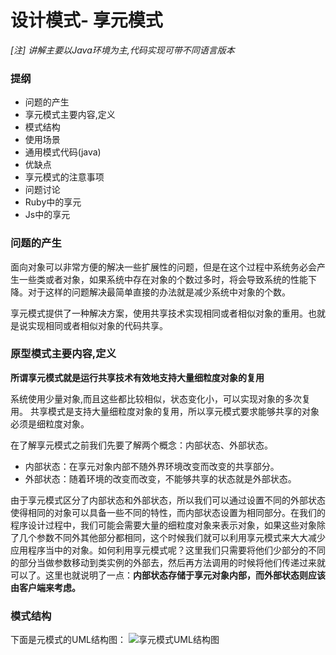 设计模式- 享元模式
===================================
_[注] 讲解主要以Java环境为主,代码实现可带不同语言版本_

### 提纲
* 问题的产生
* 享元模式主要内容,定义
* 模式结构
* 使用场景
* 通用模式代码(java)
* 优缺点
* 享元模式的注意事项
* 问题讨论
* Ruby中的享元
* Js中的享元

### 问题的产生

  面向对象可以非常方便的解决一些扩展性的问题，但是在这个过程中系统务必会产生一些类或者对象，如果系统中存在对象的个数过多时，将会导致系统的性能下降。对于这样的问题解决最简单直接的办法就是减少系统中对象的个数。

  享元模式提供了一种解决方案，使用共享技术实现相同或者相似对象的重用。也就是说实现相同或者相似对象的代码共享。

### 原型模式主要内容,定义

__所谓享元模式就是运行共享技术有效地支持大量细粒度对象的复用__

系统使用少量对象,而且这些都比较相似，状态变化小，可以实现对象的多次复用。 共享模式是支持大量细粒度对象的复用，所以享元模式要求能够共享的对象必须是细粒度对象。

在了解享元模式之前我们先要了解两个概念：内部状态、外部状态。
       
* 内部状态：在享元对象内部不随外界环境改变而改变的共享部分。
* 外部状态：随着环境的改变而改变，不能够共享的状态就是外部状态。

由于享元模式区分了内部状态和外部状态，所以我们可以通过设置不同的外部状态使得相同的对象可以具备一些不同的特性，而内部状态设置为相同部分。在我们的程序设计过程中，我们可能会需要大量的细粒度对象来表示对象，如果这些对象除了几个参数不同外其他部分都相同，这个时候我们就可以利用享元模式来大大减少应用程序当中的对象。如何利用享元模式呢？这里我们只需要将他们少部分的不同的部分当做参数移动到类实例的外部去，然后再方法调用的时候将他们传递过来就可以了。这里也就说明了一点：__内部状态存储于享元对象内部，而外部状态则应该由客户端来考虑。__

### 模式结构

下面是元模式的UML结构图：
![享元模式UML结构图](http://www.blogjava.net/images/blogjava_net/qileilove/458918d9ha2.jpeg)







